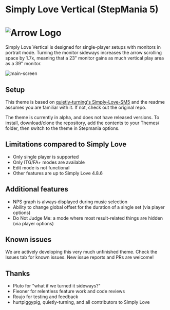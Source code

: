 # Simply Love Vertical (StepMania 5)

![Arrow Logo](https://i.imgur.com/oZmxyGo.png)
======================

Simply Love Vertical is designed for single-player setups with monitors in portrait mode. Turning the monitor sideways increases the arrow scrolling space by 1.7x, meaning that a 23" monitor gains as much vertical play area as a 39" monitor.

![main-screen](https://user-images.githubusercontent.com/4284741/80277615-1f118d00-86e8-11ea-9789-aed8bc154abe.jpg)

## Setup

This theme is based on [quietly-turning's Simply-Love-SM5](https://github.com/quietly-turning/Simply-Love-SM5) and the readme assumes you are familiar with it. If not, check out the original repo.

The theme is currently in alpha, and does not have released versions. To install, download/clone the repository, add the contents to your Themes/ folder, then switch to the theme in Stepmania options.

## Limitations compared to Simply Love

- Only single player is supported
- Only ITG/FA+ modes are available
- Edit mode is not functional
- Other features are up to Simply Love 4.8.6

## Additional features

- NPS graph is always displayed during music selection
- Ability to change global offset for the duration of a single set (via player options)
- Do Not Judge Me: a mode where most result-related things are hidden (via player options)

## Known issues

We are actively developing this very much unfinished theme. Check the Issues tab for known issues. New issue reports and PRs are welcome!

## Thanks
- Pluto for "what if we turned it sideways?"
- Fieoner for relentless feature work and code reviews
- Roujo for testing and feedback
- hurtpiggypig, quietly-turning, and all contributors to Simply Love
